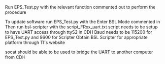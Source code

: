 Run EPS_Test.py with the relevant function commented out to perform the procedure

To update software run EPS_Test.py with the Enter BSL Mode commented in
Then run bsl-scripter with the script_FRxx_uart.txt script
needs to be setup to have UART access through ttyS2 in CDH
Baud needs to be 115200 for EPS_Test.py and 9600 for Scripter
Obtain BSL Scripter for appropriate platform through TI's website

socat should be able to be used to bridge the UART to another computer from CDH

